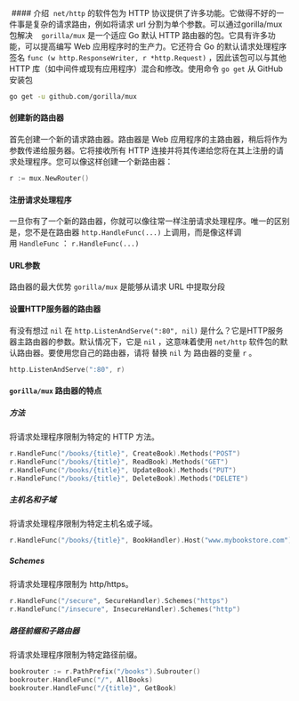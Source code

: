  #### 介绍
 `net/http` 的软件包为 HTTP 协议提供了许多功能。它做得不好的一件事是复杂的请求路由，例如将请求 url 分割为单个参数。可以通过gorilla/mux包解决
 
 `gorilla/mux` 是一个适应 Go 默认 HTTP 路由器的包。它具有许多功能，可以提高编写 Web 应用程序时的生产力。它还符合 Go 的默认请求处理程序签名 `func (w http.ResponseWriter, r *http.Request)` ，因此该包可以与其他 HTTP 库（如中间件或现有应用程序）混合和修改。使用命令 `go get` 从 GitHub 安装包
```sh
go get -u github.com/gorilla/mux
```

#### 创建新的路由器
首先创建一个新的请求路由器。路由器是 Web 应用程序的主路由器，稍后将作为参数传递给服务器。它将接收所有 HTTP 连接并将其传递给您将在其上注册的请求处理程序。您可以像这样创建一个新路由器：
```go
r := mux.NewRouter()
```

#### 注册请求处理程序
一旦你有了一个新的路由器，你就可以像往常一样注册请求处理程序。唯一的区别是，您不是在路由器 `http.HandleFunc(...)` 上调用，而是像这样调用 `HandleFunc` ： `r.HandleFunc(...)`

#### URL参数
路由器的最大优势 `gorilla/mux` 是能够从请求 URL 中提取分段

#### 设置HTTP服务器的路由器

有没有想过 `nil` 在 `http.ListenAndServe(":80", nil)` 是什么？它是HTTP服务器主路由器的参数。默认情况下，它是 `nil` ，这意味着使用 `net/http` 软件包的默认路由器。要使用您自己的路由器，请将 替换 `nil` 为 路由器的变量 `r` 。

```go
http.ListenAndServe(":80", r)
```


#### `gorilla/mux` 路由器的特点

##### 方法
将请求处理程序限制为特定的 HTTP 方法。
```go
r.HandleFunc("/books/{title}", CreateBook).Methods("POST")
r.HandleFunc("/books/{title}", ReadBook).Methods("GET")
r.HandleFunc("/books/{title}", UpdateBook).Methods("PUT")
r.HandleFunc("/books/{title}", DeleteBook).Methods("DELETE")
```

##### 主机名和子域
将请求处理程序限制为特定主机名或子域。
```go
r.HandleFunc("/books/{title}", BookHandler).Host("www.mybookstore.com")
```


##### Schemes
将请求处理程序限制为 http/https。
```go
r.HandleFunc("/secure", SecureHandler).Schemes("https")
r.HandleFunc("/insecure", InsecureHandler).Schemes("http")
```

##### 路径前缀和子路由器
将请求处理程序限制为特定路径前缀。
```go
bookrouter := r.PathPrefix("/books").Subrouter()
bookrouter.HandleFunc("/", AllBooks)
bookrouter.HandleFunc("/{title}", GetBook)
```
